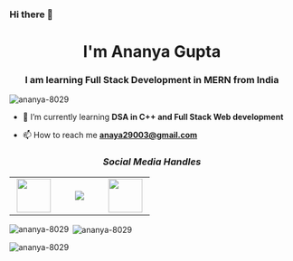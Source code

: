 ### Hi there 👋



<h1 align="center"> I'm Ananya Gupta</h1>
<h3 align="center">I am learning Full Stack Development in MERN from India</h3>

     
     
<p align="left"> <img src="https://komarev.com/ghpvc/?username=ananya-8029&label=Profile%20views&color=0e75b6&style=flat" alt="ananya-8029" /> </p>



- 🌱 I’m currently learning **DSA in C++ and Full Stack Web development**

- 📫 How to reach me **anaya29003@gmail.com**




<h3 align='center'><i>Social Media Handles</i></h3>
<p align='center'>
 
<table width="125" align='center'>
<tr>
    <td align='center' width="70">
        <a href="https://twitter.com/Ananya"><img src="https://cdn-icons-png.flaticon.com/512/1409/1409937.png" width="60"></a>
    </td>
    <td align='center' width="60">
        <a href="https://www.instagram.com/ananya_g2903/"><img src="https://cdn-icons-png.flaticon.com/512/1409/1409946.png"></a>
    </td>
    <td align='center' width="70">
        <a href="https://www.linkedin.com/in/ananya-gupta-0706b122b"><img src="https://cdn-icons-png.flaticon.com/512/1409/1409945.png" width="60"></a>
    </td>
</tr>
</table>

</p>


<p><img align="left" src="https://github-readme-stats.vercel.app/api/top-langs?username=ananya-8029&show_icons=true&locale=en&layout=compact" alt="ananya-8029" /></p>

<p>&nbsp;<img align="center" src="https://github-readme-stats.vercel.app/api?username=ananya-8029&show_icons=true&locale=en" alt="ananya-8029" /></p>

<p><img align="center" src="https://github-readme-streak-stats.herokuapp.com/?user=ananya-8029&" alt="ananya-8029" /></p>
